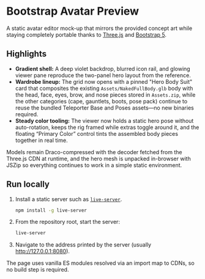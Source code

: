 # Bootstrap Avatar Preview

A static avatar editor mock-up that mirrors the provided concept art while staying completely portable thanks to [Three.js](https://threejs.org/) and [Bootstrap 5](https://getbootstrap.com/).

## Highlights
- **Gradient shell:** A deep violet backdrop, blurred icon rail, and glowing viewer pane reproduce the two-panel hero layout from the reference.
- **Wardrobe lineup:** The grid now opens with a pinned "Hero Body Suit" card that composites the existing `Assets/NakedFullBody.glb` body with the head, face, eyes, brow, and nose pieces stored in `Assets.zip`, while the other categories (cape, gauntlets, boots, pose pack) continue to reuse the bundled Teleporter Base and Poses assets—no new binaries required.
- **Steady color tooling:** The viewer now holds a static hero pose without auto-rotation, keeps the rig framed while extras toggle around it, and the floating “Primary Color” control tints the assembled body pieces together in real time.

Models remain Draco-compressed with the decoder fetched from the Three.js CDN at runtime, and the hero mesh is unpacked in-browser with JSZip so everything continues to work in a simple static environment.

## Run locally
1. Install a static server such as [`live-server`](https://www.npmjs.com/package/live-server).
   ```bash
   npm install -g live-server
   ```
2. From the repository root, start the server:
   ```bash
   live-server
   ```
3. Navigate to the address printed by the server (usually http://127.0.0.1:8080).

The page uses vanilla ES modules resolved via an import map to CDNs, so no build step is required.
